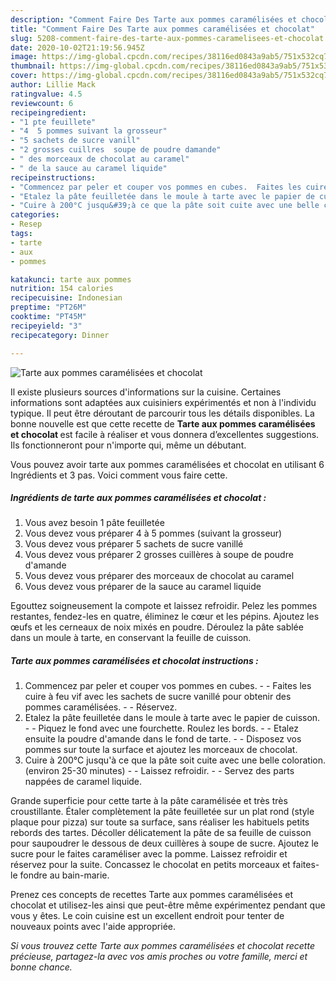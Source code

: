 ```yaml
---
description: "Comment Faire Des Tarte aux pommes caramélisées et chocolat"
title: "Comment Faire Des Tarte aux pommes caramélisées et chocolat"
slug: 5208-comment-faire-des-tarte-aux-pommes-caramelisees-et-chocolat
date: 2020-10-02T21:19:56.945Z
image: https://img-global.cpcdn.com/recipes/38116ed0843a9ab5/751x532cq70/tarte-aux-pommes-caramelisees-et-chocolat-photo-principale-de-la-recette.jpg
thumbnail: https://img-global.cpcdn.com/recipes/38116ed0843a9ab5/751x532cq70/tarte-aux-pommes-caramelisees-et-chocolat-photo-principale-de-la-recette.jpg
cover: https://img-global.cpcdn.com/recipes/38116ed0843a9ab5/751x532cq70/tarte-aux-pommes-caramelisees-et-chocolat-photo-principale-de-la-recette.jpg
author: Lillie Mack
ratingvalue: 4.5
reviewcount: 6
recipeingredient:
- "1 pte feuillete"
- "4  5 pommes suivant la grosseur"
- "5 sachets de sucre vanill"
- "2 grosses cuillres  soupe de poudre damande"
- " des morceaux de chocolat au caramel"
- " de la sauce au caramel liquide"
recipeinstructions:
- "Commencez par peler et couper vos pommes en cubes.  Faites les cuire à feu vif avec les sachets de sucre vanillé pour obtenir des pommes caramélisées.  Réservez."
- "Etalez la pâte feuilletée dans le moule à tarte avec le papier de cuisson.  Piquez le fond avec une fourchette. Roulez les bords.  Etalez ensuite la poudre d&#39;amande dans le fond de tarte.  Disposez vos pommes sur toute la surface et ajoutez les morceaux de chocolat."
- "Cuire à 200°C jusqu&#39;à ce que la pâte soit cuite avec une belle coloration. (environ 25-30 minutes)  Laissez refroidir.  Servez des parts nappées de caramel liquide."
categories:
- Resep
tags:
- tarte
- aux
- pommes

katakunci: tarte aux pommes 
nutrition: 154 calories
recipecuisine: Indonesian
preptime: "PT26M"
cooktime: "PT45M"
recipeyield: "3"
recipecategory: Dinner

---
```



![Tarte aux pommes caramélisées et chocolat](https://img-global.cpcdn.com/recipes/38116ed0843a9ab5/751x532cq70/tarte-aux-pommes-caramelisees-et-chocolat-photo-principale-de-la-recette.jpg)

Il existe plusieurs sources d'informations sur la cuisine. Certaines informations sont adaptées aux cuisiniers expérimentés et non à l'individu typique. Il peut être déroutant de parcourir tous les détails disponibles. La bonne nouvelle est que cette recette de <strong> Tarte aux pommes caramélisées et chocolat </strong> est facile à réaliser et vous donnera d’excellentes suggestions. Ils fonctionneront pour n'importe qui, même un débutant.

<!--inarticleads1-->

Vous pouvez avoir tarte aux pommes caramélisées et chocolat en utilisant 6 Ingrédients et 3 pas. Voici comment vous faire cette.

##### Ingrédients de tarte aux pommes caramélisées et chocolat :

1. Vous avez besoin 1 pâte feuilletée
1. Vous devez vous préparer 4 à 5 pommes (suivant la grosseur)
1. Vous devez vous préparer 5 sachets de sucre vanillé
1. Vous devez vous préparer 2 grosses cuillères à soupe de poudre d&#39;amande
1. Vous devez vous préparer  des morceaux de chocolat au caramel
1. Vous devez vous préparer  de la sauce au caramel liquide


Egouttez soigneusement la compote et laissez refroidir. Pelez les pommes restantes, fendez-les en quatre, éliminez le cœur et les pépins. Ajoutez les œufs et les cerneaux de noix mixés en poudre. Déroulez la pâte sablée dans un moule à tarte, en conservant la feuille de cuisson. 

<!--inarticleads2-->

##### Tarte aux pommes caramélisées et chocolat instructions :

1. Commencez par peler et couper vos pommes en cubes. -  - Faites les cuire à feu vif avec les sachets de sucre vanillé pour obtenir des pommes caramélisées. -  - Réservez.
1. Etalez la pâte feuilletée dans le moule à tarte avec le papier de cuisson. -  - Piquez le fond avec une fourchette. Roulez les bords. -  - Etalez ensuite la poudre d&#39;amande dans le fond de tarte. -  - Disposez vos pommes sur toute la surface et ajoutez les morceaux de chocolat.
1. Cuire à 200°C jusqu&#39;à ce que la pâte soit cuite avec une belle coloration. (environ 25-30 minutes) -  - Laissez refroidir. -  - Servez des parts nappées de caramel liquide.


Grande superficie pour cette tarte à la pâte caramélisée et très très croustillante. Étaler complètement la pâte feuilletée sur un plat rond (style plaque pour pizza) sur toute sa surface, sans réaliser les habituels petits rebords des tartes. Décoller délicatement la pâte de sa feuille de cuisson pour saupoudrer le dessous de deux cuillères à soupe de sucre. Ajoutez le sucre pour le faites caraméliser avec la pomme. Laissez refroidir et réservez pour la suite. Concassez le chocolat en petits morceaux et faites-le fondre au bain-marie. 

<!--inarticleads1-->

<p>
Prenez ces concepts de recettes Tarte aux pommes caramélisées et chocolat et utilisez-les ainsi que peut-être même expérimentez pendant que vous y êtes. Le coin cuisine est un excellent endroit pour tenter de nouveaux points avec l'aide appropriée.
</p>

<p>
<i>Si vous trouvez cette Tarte aux pommes caramélisées et chocolat recette précieuse, partagez-la avec vos amis proches ou votre famille, merci et bonne chance.</i>
</p>
